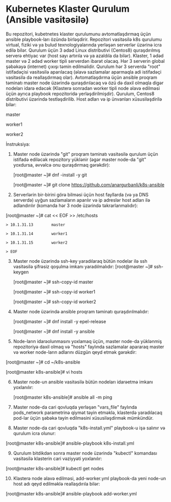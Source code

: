 # Kubernetes Klaster Qurulum (Ansible vasitəsilə)
Bu repozitori, kubetnetes klaster qurulumunu avtomatlaşdırmaq üçün ansible playbook-ları özündə birləşdirir. Repozitori vasitəsilə k8s qurulumu virtual, fiziki və ya bulud texnologiyalarında yerləşən serverlər üzərinə icra edilə bilər. Qurulum üçün 3 ədəd Linux distributivi (Centos8) quraşdırılmış serverə ehtiyac var (host sayı artırıla və ya azaldıla da bilər). Klaster, 1 ədəd master və 2 ədəd worker tipli serverdən ibarət olacaq. Hər 3 serverin global şəbəkəyə (internet) çıxışı təmin edilməlidir. Qurulum hər 3 serverdə "root" istifadəçisi vasitəsilə aparılacaq (əlavə sazlamalar aparmaqla adi istifadəçi vasitəsilə də reallaşdırmaq olar). Avtomatlaşdırma üçün ansible proqram təminatı master node üzərində quraşdırılacaq və özü də daxil olmaqla digər nodeları idarə edəcək (Klasterə sonradan worker tipli node əlavə edilməsi üçün ayrıca playbook repozitoridə yerləşdirilmişdir). Qurulum, Centos8 distributivi üzərində testləşdirilib. Host adları və ip ünvanları xüsusiləşdirilə bilər:

   master
   
   worker1
   
   worker2

İnstruksiya:

1. Master node üzərində "git" proqram təminatı vasitəsilə qurulum üçün istifadə ediləcək repozitory yüklənir (əgər master node-da "git" yoxdursa, əvvəlcə onu quraşdırmaq gərəkdir):

   [root@master ~]# dnf -install -y git
   
   [root@master ~]# git clone https://github.com/anargurbanli/k8s-ansible

2. Serverlərin bir-birini görə bilməsi üçün host fayllarda (və ya DNS serverdə) uyğun sazlamaların aparılır və ip adreslər host adları ilə adlandırılır (komanda hər 3 node üzərində təkrarlanmalıdır):

  [root@master ~]# cat << EOF >> /etc/hosts
  
    > 10.1.31.13		master
    
    > 10.1.31.14		worker1
    
    > 10.1.31.15		worker2
    
    > EOF
3. Master node üzərində ssh-key yaradılaraq bütün nodelar ilə ssh vasitəsilə şifrəsiz qoşulma imkanı yaradılmalıdır:
   [root@master ~]# ssh-keygen
   
   [root@master ~]# ssh-copy-id master
   
   [root@master ~]# ssh-copy-id worker1
   
   [root@master ~]# ssh-copy-id worker2

4. Master node üzərində ansible proqram təminatı quraşdırılmalıdır:

   [root@master ~]# dnf install -y epel-release
   
   [root@master ~]# dnf install -y ansible
   
5. Node-ların idarəolunmasını yoxlamaq üçün, master node-da yüklənmiş repozitoriyə daxil olmaq və "hosts" faylında sazlamalar apararaq master və worker node-ların adlarını düzgün qeyd etmək gərəkdir:

[root@master ~]# cd ~/k8s-ansible

[root@master k8s-ansible]# vi hosts

6. Master node-un ansible vasitəsilə bütün nodeları idarəetmə imkanı yoxlanılır:

   [root@master k8s-ansible]# ansible all -m ping

7. Master node-da cari qovluqda yerləşən "vars_file" faylında pods_network parametrinə qiymət təyin etməklə, klasterdə yaradılacaq pod-lar üçün şəbəkə təyin edilməsini xüsusiləşdirmək mümkündür.

8. Master node-da cari qovluqda "k8s-install.yml" playbook-u işə salınır və qurulum icra olunur:

  [root@master k8s-ansible]# ansible-playbook k8s-install.yml

9. Qurulum bitdikdən sonra master node üzərində "kubectl" komandası vasitəsilə klasterin cari vəziyyəti yoxlanılır:

  [root@master k8s-ansible]# kubectl get nodes

10. Klasterə node əlavə edilməsi, add-worker.yml playbook-da yeni node-un host adı qeyd edilməklə reallaşdırıla bilər:

  [root@master k8s-ansible]# ansible-playbook add-worker.yml
